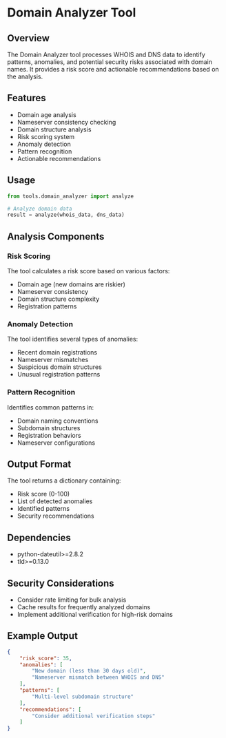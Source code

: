 # Domain Analyzer Tool

## Overview
The Domain Analyzer tool processes WHOIS and DNS data to identify patterns, anomalies, and potential security risks associated with domain names. It provides a risk score and actionable recommendations based on the analysis.

## Features
- Domain age analysis
- Nameserver consistency checking
- Domain structure analysis
- Risk scoring system
- Anomaly detection
- Pattern recognition
- Actionable recommendations

## Usage
```python
from tools.domain_analyzer import analyze

# Analyze domain data
result = analyze(whois_data, dns_data)
```

## Analysis Components

### Risk Scoring
The tool calculates a risk score based on various factors:
- Domain age (new domains are riskier)
- Nameserver consistency
- Domain structure complexity
- Registration patterns

### Anomaly Detection
The tool identifies several types of anomalies:
- Recent domain registrations
- Nameserver mismatches
- Suspicious domain structures
- Unusual registration patterns

### Pattern Recognition
Identifies common patterns in:
- Domain naming conventions
- Subdomain structures
- Registration behaviors
- Nameserver configurations

## Output Format
The tool returns a dictionary containing:
- Risk score (0-100)
- List of detected anomalies
- Identified patterns
- Security recommendations

## Dependencies
- python-dateutil>=2.8.2
- tld>=0.13.0

## Security Considerations
- Consider rate limiting for bulk analysis
- Cache results for frequently analyzed domains
- Implement additional verification for high-risk domains

## Example Output
```json
{
    "risk_score": 35,
    "anomalies": [
        "New domain (less than 30 days old)",
        "Nameserver mismatch between WHOIS and DNS"
    ],
    "patterns": [
        "Multi-level subdomain structure"
    ],
    "recommendations": [
        "Consider additional verification steps"
    ]
}
``` 